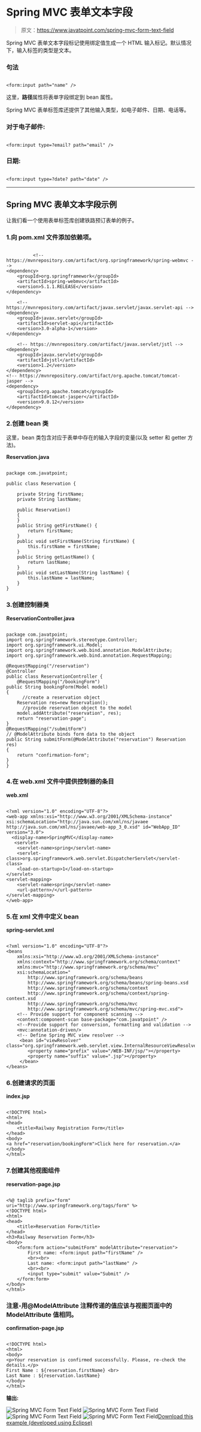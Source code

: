 # Spring MVC 表单文本字段

> 原文：<https://www.javatpoint.com/spring-mvc-form-text-field>

Spring MVC 表单文本字段标记使用绑定值生成一个 HTML 输入标记。默认情况下，输入标签的类型是文本。

### 句法

```

<form:input path="name" />

```

这里，**路径**属性将表单字段绑定到 bean 属性。

Spring MVC 表单标签库还提供了其他输入类型，如电子邮件、日期、电话等。

### 对于电子邮件:

```

<form:input type=?email? path="email" />

```

### 日期:

```

<form:input type=?date? path="date" />

```

* * *

## Spring MVC 表单文本字段示例

让我们看一个使用表单标签库创建铁路预订表单的例子。

### 1.向 pom.xml 文件添加依赖项。

```

          <!-- https://mvnrepository.com/artifact/org.springframework/spring-webmvc -->
<dependency>
    <groupId>org.springframework</groupId>
    <artifactId>spring-webmvc</artifactId>
    <version>5.1.1.RELEASE</version>
</dependency>

    <!-- https://mvnrepository.com/artifact/javax.servlet/javax.servlet-api -->
<dependency>  
    <groupId>javax.servlet</groupId>  
    <artifactId>servlet-api</artifactId>  
    <version>3.0-alpha-1</version>  
</dependency>

    <!-- https://mvnrepository.com/artifact/javax.servlet/jstl -->
<dependency>
    <groupId>javax.servlet</groupId>
    <artifactId>jstl</artifactId>
    <version>1.2</version>
</dependency>
<!-- https://mvnrepository.com/artifact/org.apache.tomcat/tomcat-jasper -->
<dependency>
    <groupId>org.apache.tomcat</groupId>
    <artifactId>tomcat-jasper</artifactId>
    <version>9.0.12</version>
</dependency>

```

### 2.创建 bean 类

这里，bean 类包含对应于表单中存在的输入字段的变量(以及 setter 和 getter 方法)。

**Reservation.java**

```

package com.javatpoint;

public class Reservation {

	private String firstName;
	private String lastName;

	public Reservation()
	{		
	}
	public String getFirstName() {
		return firstName;
	}
	public void setFirstName(String firstName) {
		this.firstName = firstName;
	}
	public String getLastName() {
		return lastName;
	}
	public void setLastName(String lastName) {
		this.lastName = lastName;
	}	
}

```

### 3.创建控制器类

**ReservationController.java**

```

package com.javatpoint;
import org.springframework.stereotype.Controller;
import org.springframework.ui.Model;
import org.springframework.web.bind.annotation.ModelAttribute;
import org.springframework.web.bind.annotation.RequestMapping;

@RequestMapping("/reservation")
@Controller
public class ReservationController {
	@RequestMapping("/bookingForm")
public String bookingForm(Model model)
{
      //create a reservation object 
	Reservation res=new Reservation();
      //provide reservation object to the model 
	model.addAttribute("reservation", res);
	return "reservation-page";
}
@RequestMapping("/submitForm")
// @ModelAttribute binds form data to the object
public String submitForm(@ModelAttribute("reservation") Reservation res)
{
	return "confirmation-form";
}
}

```

### 4.在 web.xml 文件中提供控制器的条目

**web.xml**

```

<?xml version="1.0" encoding="UTF-8"?>
<web-app xmlns:xsi="http://www.w3.org/2001/XMLSchema-instance"  xsi:schemaLocation="http://java.sun.com/xml/ns/javaee http://java.sun.com/xml/ns/javaee/web-app_3_0.xsd" id="WebApp_ID" version="3.0">
  <display-name>SpringMVC</display-name>
   <servlet>  
    <servlet-name>spring</servlet-name>  
    <servlet-class>org.springframework.web.servlet.DispatcherServlet</servlet-class>  
    <load-on-startup>1</load-on-startup>    
</servlet>  
<servlet-mapping>  
    <servlet-name>spring</servlet-name>  
    <url-pattern>/</url-pattern>  
</servlet-mapping>  
</web-app>

```

### 5.在 xml 文件中定义 bean

**spring-servlet.xml**

```

<?xml version="1.0" encoding="UTF-8"?>
<beans 
	xmlns:xsi="http://www.w3.org/2001/XMLSchema-instance" 
	xmlns:context="http://www.springframework.org/schema/context"
	xmlns:mvc="http://www.springframework.org/schema/mvc"
	xsi:schemaLocation="
		http://www.springframework.org/schema/beans
    	http://www.springframework.org/schema/beans/spring-beans.xsd
    	http://www.springframework.org/schema/context
    	http://www.springframework.org/schema/context/spring-context.xsd
    	http://www.springframework.org/schema/mvc
        http://www.springframework.org/schema/mvc/spring-mvc.xsd">
	<!-- Provide support for component scanning -->
	<context:component-scan base-package="com.javatpoint" />
	<!--Provide support for conversion, formatting and validation -->
	<mvc:annotation-driven/>
	<!-- Define Spring MVC view resolver -->
     <bean id="viewResolver" class="org.springframework.web.servlet.view.InternalResourceViewResolver">
        <property name="prefix" value="/WEB-INF/jsp/"></property>
        <property name="suffix" value=".jsp"></property>     
     </bean>
</beans>

```

### 6.创建请求的页面

**index.jsp**

```

<!DOCTYPE html>
<html>
<head>
	<title>Railway Registration Form</title>
</head>
<body>
<a href="reservation/bookingForm">Click here for reservation.</a>
</body>
</html>

```

### 7.创建其他视图组件

**reservation-page.jsp**

```

<%@ taglib prefix="form" uri="http://www.springframework.org/tags/form" %>
<!DOCTYPE html>
<html>
<head>
	<title>Reservation Form</title>
</head>
<h3>Railway Reservation Form</h3>
<body>
	<form:form action="submitForm" modelAttribute="reservation">
		First name: <form:input path="firstName" />		
		<br><br>
		Last name: <form:input path="lastName" />
		<br><br>
		<input type="submit" value="Submit" />	
	</form:form>
</body>
</html>

```

### 注意-用@ModelAttribute 注释传递的值应该与视图页面中的 ModelAttribute 值相同。

**confirmation-page.jsp**

```

<!DOCTYPE html>
<html>
<body>
<p>Your reservation is confirmed successfully. Please, re-check the details.</p>
First Name : ${reservation.firstName} <br>
Last Name : ${reservation.lastName}
</body>
</html>

```

**输出:**

![Spring MVC Form Text Field](../img/5043b3dca61c8ca517a309890e39b7e2.png)
![Spring MVC Form Text Field](../img/702197c0293327ac0995c9c2ae63f85c.png)
![Spring MVC Form Text Field](../img/257c15a1be2bef9bdbee33550053eee3.png)
![Spring MVC Form Text Field](../img/fef73cb0c36e01e05abdd024fb3a4532.png)[Download this example (developed using Eclipse)](https://static.javatpoint.com/sppages/download/SpringMVCTextField.zip)
